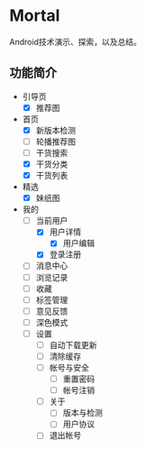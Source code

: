 # Mortal
Android技术演示、探索，以及总结。

## 功能简介

- 引导页
    - [x] 推荐图
- 首页
    - [x] 新版本检测
    - [ ] 轮播推荐图
    - [ ] 干货搜索
    - [x] 干货分类
    - [x] 干货列表
- 精选
    - [x] 妹纸图
- 我的
    - [ ] 当前用户
        - [x] 用户详情
            - [x] 用户编辑
        - [x] 登录注册
    - [ ] 消息中心
    - [ ] 浏览记录
    - [ ] 收藏
    - [ ] 标签管理
    - [ ] 意见反馈
    - [ ] 深色模式
    - [ ] 设置
        - [ ] 自动下载更新
        - [ ] 清除缓存
        - [ ] 帐号与安全
            - [ ] 重置密码
            - [ ] 帐号注销
        - [ ] 关于
            - [ ] 版本与检测
            - [ ] 用户协议
        - [ ] 退出帐号
